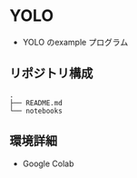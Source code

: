 # YOLO
* YOLO のexample プログラム

## リポジトリ構成

```
.
├── README.md
└── notebooks
```

## 環境詳細

- Google Colab
